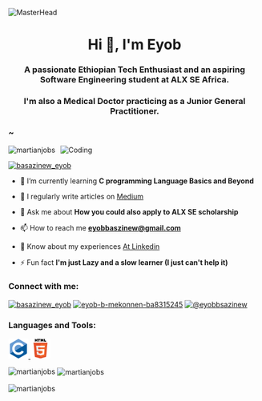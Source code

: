 ![MasterHead](https://pbs.twimg.com/profile_banners/1580149777924325377/1679489030/1500x500)
<h1 align="center">Hi 👋, I'm Eyob</h1>
<h3 align="center">A passionate Ethiopian Tech Enthusiast and an aspiring Software Engineering student at ALX SE Africa.</h3> 
<h3 align="center">I'm also a Medical Doctor practicing as a Junior General Practitioner.</h3>
<h3>~</h3>

<img align="right" alt="Coding" width="400" src="https://i.pinimg.com/originals/06/60/ef/0660efe82fa3da42ed56eef013171835.gif">

<p align="left"> <img src="https://komarev.com/ghpvc/?username=martianjobs&label=Profile%20views&color=0e75b6&style=flat" alt="martianjobs" /> </p>

<p align="left"> <a href="https://twitter.com/basazinew_eyob" target="blank"><img src="https://img.shields.io/twitter/follow/basazinew_eyob?logo=twitter&style=for-the-badge" alt="basazinew_eyob" /></a> </p>

- 🌱 I’m currently learning **C programming Language Basics and Beyond**

- 📝 I regularly write articles on [Medium](https://medium.com/@eyobbasazinew)

- 💬 Ask me about **How you could also apply to ALX SE scholarship**

- 📫 How to reach me **eyobbaszinew@gmail.com**

- 📄 Know about my experiences [At Linkedin](https://www.linkedin.com/in/eyob-b-mekonnen-ba8315245/)

- ⚡ Fun fact **I'm just Lazy and a slow learner (I just can't help it)**

<h3 align="left">Connect with me:</h3>
<p align="left">
<a href="https://twitter.com/basazinew_eyob" target="blank"><img align="center" src="https://raw.githubusercontent.com/rahuldkjain/github-profile-readme-generator/master/src/images/icons/Social/twitter.svg" alt="basazinew_eyob" height="30" width="40" /></a>
<a href="https://linkedin.com/in/eyob-b-mekonnen-ba8315245" target="blank"><img align="center" src="https://raw.githubusercontent.com/rahuldkjain/github-profile-readme-generator/master/src/images/icons/Social/linked-in-alt.svg" alt="eyob-b-mekonnen-ba8315245" height="30" width="40" /></a>
<a href="https://medium.com/@eyobbsazinew" target="blank"><img align="center" src="https://raw.githubusercontent.com/rahuldkjain/github-profile-readme-generator/master/src/images/icons/Social/medium.svg" alt="@eyobbsazinew" height="30" width="40" /></a>
</p>

<h3 align="left">Languages and Tools:</h3>
<p align="left"> <a href="https://www.cprogramming.com/" target="_blank" rel="noreferrer"> <img src="https://raw.githubusercontent.com/devicons/devicon/master/icons/c/c-original.svg" alt="c" width="40" height="40"/> </a> <a href="https://www.w3.org/html/" target="_blank" rel="noreferrer"> <img src="https://raw.githubusercontent.com/devicons/devicon/master/icons/html5/html5-original-wordmark.svg" alt="html5" width="40" height="40"/> </a> </p>

<p><img align="left" src="https://github-readme-stats.vercel.app/api/top-langs?username=martianjobs&show_icons=true&locale=en&layout=compact" alt="martianjobs" /></p>

<p>&nbsp;<img align="center" src="https://github-readme-stats.vercel.app/api?username=martianjobs&show_icons=true&locale=en" alt="martianjobs" /></p>

<p><img align="center" src="https://github-readme-streak-stats.herokuapp.com/?user=martianjobs&" alt="martianjobs" /></p>
